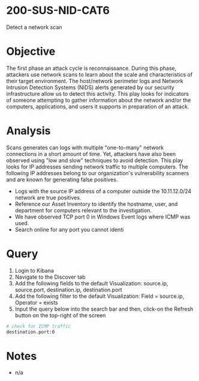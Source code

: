 # 200-SUS-NID-CAT6
Detect a network scan

# Objective
The first phase an attack cycle is reconnaissance. During this phase, attackers use network scans to learn about the scale and characteristics of their target environment. The host/network perimeter logs and Network Intrusion Detection Systems (NIDS) alerts generated by our security infrastructure allow us to detect this activity. This play looks for indicators of someone attempting to gather information about the network and/or the computers, applications, and users it supports in preparation of an attack.

# Analysis
Scans generates can logs with multiple "one-to-many" network connections in a short amount of time. Yet, attackers have also been observed using "low and slow" techniques to avoid detection. This play looks for IP addresses sending network traffic to multiple computers. The following IP addresses belong to our organization's vulnerability scanners and are known for generating false positives.
* Logs with the source IP address of a computer outside the 10.11.12.0/24 network are true positives.
* Reference our Asset Inventory to identify the hostname, user, and department for computers relevant to the investigation.
* We have observed TCP port 0 in Windows Event logs where ICMP was used.
* Search online for any port you cannot identi

# Query
1. Login to Kibana
2. Navigate to the Discover tab
3. Add the following fields to the default Visualization: source.ip, source.port, destination.ip, destination.port
5. Add the following filter to the default Visualization: Field = source.ip, Operator = exists
6. Input the query below into the search bar and then, click-on the Refresh button on the top-right of the screen
```bash
# check for ICMP traffic
destination.port:0
```

# Notes
* n/a
